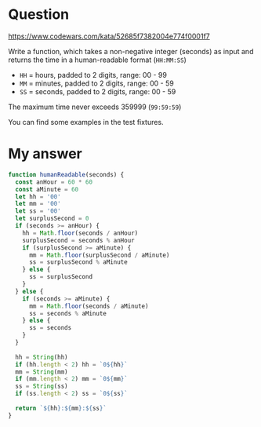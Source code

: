 # Question
https://www.codewars.com/kata/52685f7382004e774f0001f7

Write a function, which takes a non-negative integer (seconds) as input and returns the time in a human-readable format (`HH:MM:SS`)

* `HH` = hours, padded to 2 digits, range: 00 - 99
* `MM` = minutes, padded to 2 digits, range: 00 - 59
* `SS` = seconds, padded to 2 digits, range: 00 - 59

The maximum time never exceeds 359999 (`99:59:59`)

You can find some examples in the test fixtures.

# My answer

```javascript
function humanReadable(seconds) {
  const anHour = 60 * 60
  const aMinute = 60
  let hh = '00'
  let mm = '00'
  let ss = '00'
  let surplusSecond = 0
  if (seconds >= anHour) {
    hh = Math.floor(seconds / anHour)
    surplusSecond = seconds % anHour 
    if (surplusSecond >= aMinute) {
      mm = Math.floor(surplusSecond / aMinute)
      ss = surplusSecond % aMinute
    } else {
      ss = surplusSecond
    }
  } else {
    if (seconds >= aMinute) {
      mm = Math.floor(seconds / aMinute)
      ss = seconds % aMinute
    } else {
      ss = seconds
    }
  }
  
  hh = String(hh)
  if (hh.length < 2) hh = `0${hh}`
  mm = String(mm)
  if (mm.length < 2) mm = `0${mm}`
  ss = String(ss)
  if (ss.length < 2) ss = `0${ss}`
  
  return `${hh}:${mm}:${ss}`
}
```